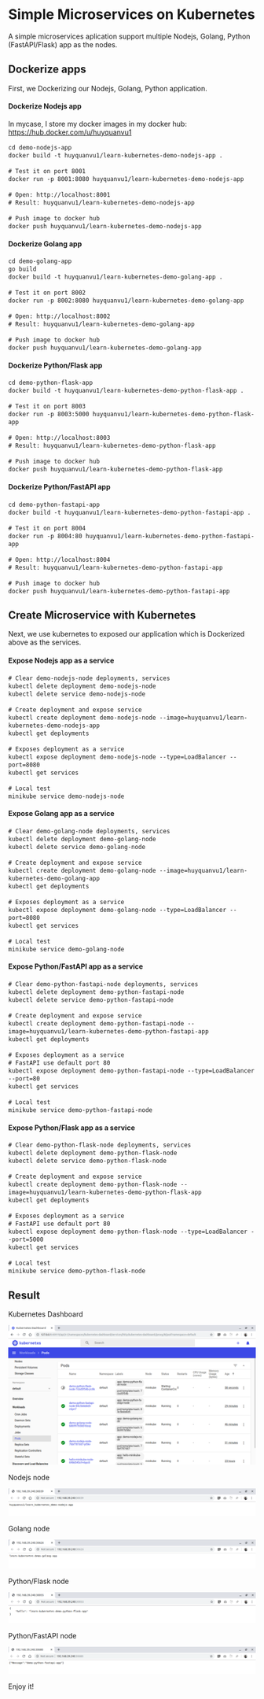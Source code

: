 # Simple Microservices on Kubernetes

A simple microservices aplication support multiple Nodejs, Golang, Python (FastAPI/Flask) app as the nodes.

## Dockerize apps

First, we Dockerizing our Nodejs, Golang, Python application.

#### Dockerize Nodejs app

In mycase, I store my docker images in my docker hub: https://hub.docker.com/u/huyquanvu1

```
cd demo-nodejs-app
docker build -t huyquanvu1/learn-kubernetes-demo-nodejs-app .

# Test it on port 8001
docker run -p 8001:8080 huyquanvu1/learn-kubernetes-demo-nodejs-app

# Open: http://localhost:8001
# Result: huyquanvu1/learn-kubernetes-demo-nodejs-app

# Push image to docker hub
docker push huyquanvu1/learn-kubernetes-demo-nodejs-app
```

#### Dockerize Golang app

```
cd demo-golang-app
go build
docker build -t huyquanvu1/learn-kubernetes-demo-golang-app .

# Test it on port 8002
docker run -p 8002:8080 huyquanvu1/learn-kubernetes-demo-golang-app

# Open: http://localhost:8002
# Result: huyquanvu1/learn-kubernetes-demo-golang-app

# Push image to docker hub
docker push huyquanvu1/learn-kubernetes-demo-golang-app
```

#### Dockerize Python/Flask app

```
cd demo-python-flask-app
docker build -t huyquanvu1/learn-kubernetes-demo-python-flask-app .

# Test it on port 8003
docker run -p 8003:5000 huyquanvu1/learn-kubernetes-demo-python-flask-app

# Open: http://localhost:8003
# Result: huyquanvu1/learn-kubernetes-demo-python-flask-app

# Push image to docker hub
docker push huyquanvu1/learn-kubernetes-demo-python-flask-app
```

#### Dockerize Python/FastAPI app

```
cd demo-python-fastapi-app
docker build -t huyquanvu1/learn-kubernetes-demo-python-fastapi-app .

# Test it on port 8004
docker run -p 8004:80 huyquanvu1/learn-kubernetes-demo-python-fastapi-app

# Open: http://localhost:8004
# Result: huyquanvu1/learn-kubernetes-demo-python-fastapi-app

# Push image to docker hub
docker push huyquanvu1/learn-kubernetes-demo-python-fastapi-app
```

## Create Microservice with Kubernetes

Next, we use kubernetes to exposed our application which is Dockerized above as the services.

#### Expose Nodejs app as a service

```shell
# Clear demo-nodejs-node deployments, services
kubectl delete deployment demo-nodejs-node
kubectl delete service demo-nodejs-node

# Create deployment and expose service
kubectl create deployment demo-nodejs-node --image=huyquanvu1/learn-kubernetes-demo-nodejs-app
kubectl get deployments

# Exposes deployment as a service
kubectl expose deployment demo-nodejs-node --type=LoadBalancer --port=8080
kubectl get services

# Local test
minikube service demo-nodejs-node
```

#### Expose Golang app as a service

```shell
# Clear demo-golang-node deployments, services
kubectl delete deployment demo-golang-node
kubectl delete service demo-golang-node

# Create deployment and expose service
kubectl create deployment demo-golang-node --image=huyquanvu1/learn-kubernetes-demo-golang-app
kubectl get deployments

# Exposes deployment as a service
kubectl expose deployment demo-golang-node --type=LoadBalancer --port=8080
kubectl get services

# Local test
minikube service demo-golang-node
```

#### Expose Python/FastAPI app as a service

```shell
# Clear demo-python-fastapi-node deployments, services
kubectl delete deployment demo-python-fastapi-node
kubectl delete service demo-python-fastapi-node

# Create deployment and expose service
kubectl create deployment demo-python-fastapi-node --image=huyquanvu1/learn-kubernetes-demo-python-fastapi-app
kubectl get deployments

# Exposes deployment as a service
# FastAPI use default port 80
kubectl expose deployment demo-python-fastapi-node --type=LoadBalancer --port=80
kubectl get services

# Local test
minikube service demo-python-fastapi-node
```

#### Expose Python/Flask app as a service

```shell
# Clear demo-python-flask-node deployments, services
kubectl delete deployment demo-python-flask-node
kubectl delete service demo-python-flask-node

# Create deployment and expose service
kubectl create deployment demo-python-flask-node --image=huyquanvu1/learn-kubernetes-demo-python-flask-app
kubectl get deployments

# Exposes deployment as a service
# FastAPI use default port 80
kubectl expose deployment demo-python-flask-node --type=LoadBalancer --port=5000
kubectl get services

# Local test
minikube service demo-python-flask-node
```

## Result

Kubernetes Dashboard

![Kubernetes Dashboard](kubernetes-dashboard.png "Kubernetes Dashboard")

Nodejs node

![Nodejs node](nodejs-node.png "Nodejs node")

Golang node

![Golang node](golang-node.png "Golang node")

Python/Flask node

![Python/Flask node](python-flask-node.png "Python/Flask node")

Python/FastAPI node

![Python/FastAPI node](python-fastapi-node.png "Python/FastAPI node")

Enjoy it!